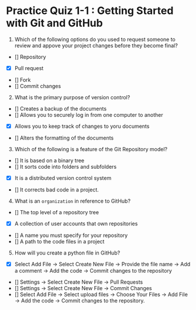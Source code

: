 # Practice Quiz 1-1 : Getting Started with Git and GitHub

1. Which of the following options do you used to request someone to review and appove your project changes before they become final?
- [] Repository
- [x] Pull request
- [] Fork
- [] Commit changes

2. What is the primary purpose of version control?
- [] Creates a backup of the documents
- [] Allows you to securely log in from one computer to another
- [x] Allows you to keep track of changes to yoru documents
- [] Alters the formatting of the documents

3. Which of the following is a feature of the Git Repository model?
- [] It is based on a binary tree
- [] It sorts code into folders and subfolders
- [x] It is a distributed version control system
- [] It corrects bad code in a project.

4. What is an `organization` in reference to GitHub?
- [] The top level of a repository tree
- [x] A collection of user accounts that own repositories
- [] A name you must specify for your repository
- [] A path to the code files in a project

5. How will you create a python file in GitHub?
- [x] Select Add File -> Select Create New File -> Provide the file name -> Add a comment -> Add the code -> Commit changes to the repository

- [] Settings -> Select Create New File -> Pull Requests
- [] Settings -> Select Create New File -> Commit Changes
- [] Select Add File -> Select upload files -> Choose Your Files -> Add File -> Add the code -> Commit changes to the repository.

